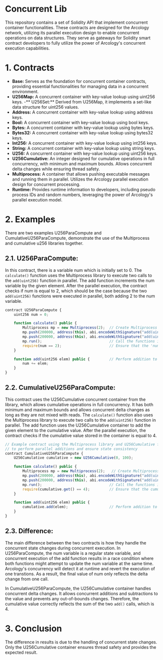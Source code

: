 # Concurrent Lib 
This repository contains a set of Solidity API that implement concurrent container functionalities. These contracts are designed for the Arcology network, utilizing its parallel execution design to enable concurrent operations on data structures. They serve as gateways for Solidity smart contract developers to fully utilize the power of Arcology's concurrent execution capabilities.

# 1. Contracts
- **Base:** Serves as the foundation for concurrent container contracts, providing essential functionalities for managing data in a concurrent environment.
- **U256Map:** A concurrent container with key-value lookup using uint256 keys.
-** U256Set:** Derived from U256Map, it implements a set-like data structure for uint256 values.
- **Address:** A concurrent container with key-value lookup using address keys.
- **Bool:** A concurrent container with key-value lookup using bool keys.
- **Bytes:** A concurrent container with key-value lookup using bytes keys.
- **Bytes32:** A concurrent container with key-value lookup using bytes32 keys.
- **Int256:** A concurrent container with key-value lookup using int256 keys.
- **String:** A concurrent container with key-value lookup using string keys.
- **U256:** A concurrent container with key-value lookup using uint256 keys.
- **U256Cumulative:** An integer designed for cumulative operations in full concurrency, with minimum and maximum bounds. Allows concurrent delta changes while ensuring thread safety. 
- **Multiprocess:** A container that allows pushing executable messages and running them in parallel. Utilizes the Arcology parallel execution design for concurrent processing.
- **Runtime:** Provides runtime information to developers, including pseudo process IDs and random numbers, leveraging the power of Arcology's parallel execution model.

# 2. Examples

There are two examples  U256ParaCompute and CumulativeU256ParaCompute, demonstrate the use of the Multiprocess and cumulative u256 libraries together.

## 2.1. U256ParaCompute:
In this contract, there is a variable num which is initially set to 0. The `calculate()` function uses the Multiprocess library to execute two calls to the `add(uint256)` function in parallel. The add function increments the num variable by the given element. After the parallel execution, the contract checks if num is equal to 2, which should be the case because the two `add(uint256)` functions were executed in parallel, both adding 2 to the num variable.

```js
contract U256ParaCompute {
    uint256 num = 0;

    function calculate() public {     
        Multiprocess mp = new Multiprocess(2);  // Create Multiprocess instance with 2 threads         
        mp.push(200000, address(this), abi.encodeWithSignature("add(uint256)", 2)); 
        mp.push(200000, address(this), abi.encodeWithSignature("add(uint256)", 2));
        mp.run(); 					            // Call the functions in parallel
        require(num == 2);                      // Ensure that the 'num' variable is 2
    }

    function add(uint256 elem) public {         // Perform addition to the 'num' variable
        num += elem;
    }  
}
```

##  2.2. CumulativeU256ParaCompute:
This contract uses the U256Cumulative concurrent container from the library, which allows cumulative operations in full concurrency. It has both minimum and maximum bounds and allows concurrent delta changes as long as they are not mixed with reads. The `calculate()` function also uses the Multiprocess library to execute two calls to the `add(uint256)` function in parallel. The add function uses the U256Cumulative container to add the given element to the cumulative value. After the parallel execution, the contract checks if the cumulative value stored in the container is equal to 4.

```js
// Example contract using the Multiprocess library and U256Cumulative for cumulative operations
// to perform parallel additions and ensure state consistency
contract CumulativeU256ParaCompute {
    U256Cumulative cumulative = new U256Cumulative(0, 100); 

    function calculate() public {       
        Multiprocess mp = new Multiprocess(2);   // Create Multiprocess instance with 2 threads
        mp.push(200000, address(this), abi.encodeWithSignature("add(uint256)", 2));     
        mp.push(200000, address(this), abi.encodeWithSignature("add(uint256)", 2));   
        mp.run();   							// Call the functions in parallel
        require(cumulative.get() == 4);         // Ensure that the cumulative value is 4
    }

    function add(uint256 elem) public { 
        cumulative.add(elem);                   // Perform addition to the variable
    }  
}
```

##  2.3. Difference:

The main difference between the two contracts is how they handle the concurrent state changes during concurrent execution. In U256ParaCompute, the num variable is a regular state variable, and concurrent execution of the add function results in a race condition where both functions might attempt to update the num variable at the same time. Arcology's concurrency will detect it at runtime and revert the execution of one transtions. As a result, the final value of num only reflects the delta change from one call.

In CumulativeU256ParaCompute, the U256Cumulative container handles concurrent delta changes. It allows concurrent additions and subtractions to the value and prevents any out-of-bounds changes. Therefore, the cumulative value correctly reflects the sum of the two `add()` calls, which is 4.


#  3. Conclusion
The difference in results is due to the handling of concurrent state changes. Only the U256Cumulative container ensures thread safety and provides the expected result.
